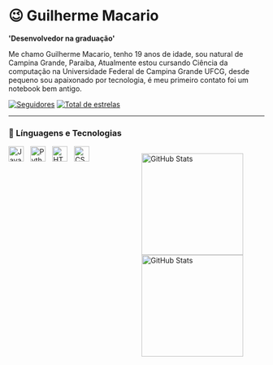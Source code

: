 # 😉 Guilherme Macario

**'Desenvolvedor na graduação'**

Me chamo Guilherme Macario, tenho 19 anos de idade, sou natural de Campina Grande, Paraiba, Atualmente estou cursando Ciência da computação na Universidade Federal de Campina Grande UFCG, desde pequeno sou apaixonado por tecnologia, é meu primeiro contato foi um notebook bem antigo.

<a href="https://github.com/usguilherme?tab=followers">
         <img alt="Seguidores" title="Me sigua no Github" src="https://custom-icon-badges.demolab.com/github/followers/usguilherme?color=236ad3&labelColor=1155ba&style=for-the-badge&logo=github&label=seguidores&logoColor=white"/></a>
      <a href="https://github.com/usguilherme?tab=repositories&sort=stargazers">
         <img alt="Total de estrelas" title="Total de estrelas GitHub" src="https://custom-icon-badges.demolab.com/github/stars/usguilherme?color=55960c&style=for-the-badge&labelColor=488207&logo=star"/></a>
   </p>

---

### 🤖 Línguagens e Tecnologias

<!-- Organizando Tecnologias e Estatísticas lado a lado -->
<div style="display: flex; flex-wrap: wrap; justify-content: space-between; gap: 20px;">
  <!-- Tecnologias -->
  <div style="flex: 1 1 45%; display: flex; flex-wrap: wrap; gap: 10px;">
    <img align="left" alt="Java" title="Java" width="30px" src="https://cdn.jsdelivr.net/gh/devicons/devicon@latest/icons/java/java-original.svg" />
    <img align="left" alt="Python" title="Python" width="30px" src="https://cdn.jsdelivr.net/gh/devicons/devicon@latest/icons/python/python-original.svg" />
    <img align="left" alt="HTML" title="HTML" width="30px" src="https://cdn.jsdelivr.net/gh/devicons/devicon@latest/icons/html5/html5-original.svg" />
    <img align="left" alt="CSS" title="CSS" width="30px" src="https://cdn.jsdelivr.net/gh/devicons/devicon@latest/icons/css3/css3-original.svg" />
  </div>

  <!-- Estatísticas -->
  <div style="flex: 1 1 45%;">
    <p>
      <img align="left" alt="GitHub Stats" height="200" style="padding-right: 10px;" src="https://github-readme-stats.vercel.app/api?username=usguilherme&show_icons=true&theme=radical&include_all_commits=true&locale=pt-br" />
      <img align="left" alt="GitHub Stats" height="200" src="https://github-readme-stats.vercel.app/api/top-langs/?username=usguilherme&theme=radical&layout=compact&custom_title=Tecnologias&langs_count=9" />
    </p>
  </div>
</div>

<br/>
<br/>

